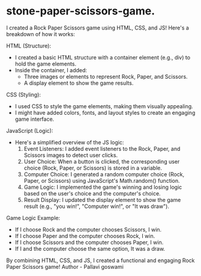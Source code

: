 # stone-paper-scissors-game.
I created a Rock Paper Scissors game using HTML, CSS, and JS! Here's a breakdown of how it works:

HTML (Structure):

- I created a basic HTML structure with a container element (e.g., div) to hold the game elements.
- Inside the container, I added:
    - Three images or elements to represent Rock, Paper, and Scissors.
    - A display element to show the game results.

CSS (Styling):

- I used CSS to style the game elements, making them visually appealing.
- I might have added colors, fonts, and layout styles to create an engaging game interface.

JavaScript (Logic):
- Here's a simplified overview of the JS logic:
    1. Event Listeners: I added event listeners to the Rock, Paper, and Scissors images to detect user clicks.
    2. User Choice: When a button is clicked, the corresponding user choice (Rock, Paper, or Scissors) is stored in a variable.
    3. Computer Choice: I generated a random computer choice (Rock, Paper, or Scissors) using JavaScript's Math.random() function.
    4. Game Logic: I implemented the game's winning and losing logic based on the user's choice and the computer's choice.
    5. Result Display: I updated the display element to show the game result (e.g., "you win!", "Computer win!", or "It was draw").

Game Logic Example:

- If I choose Rock and the computer chooses Scissors, I win.
- If I choose Paper and the computer chooses Rock, I win.
- If I choose Scissors and the computer chooses Paper, I win.
- If I and the computer choose the same option, It was a draw.

By combining HTML, CSS, and JS, I created a functional and engaging Rock Paper Scissors game!
Author - Pallavi goswami
